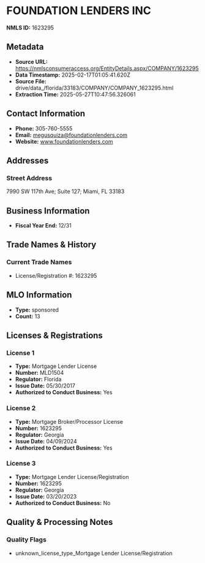 # FOUNDATION LENDERS INC

**NMLS ID:** 1623295

## Metadata
- **Source URL:** https://nmlsconsumeraccess.org/EntityDetails.aspx/COMPANY/1623295
- **Data Timestamp:** 2025-02-17T01:05:41.620Z
- **Source File:** drive/data_/florida/33183/COMPANY/COMPANY_1623295.html
- **Extraction Time:** 2025-05-27T10:47:56.326061

## Contact Information
- **Phone:** 305-760-5555
- **Email:** megusquiza@foundationlenders.com
- **Website:** www.foundationlenders.com

## Addresses
### Street Address
7990 SW 117th Ave; Suite 127; Miami, FL 33183

## Business Information
- **Fiscal Year End:** 12/31

## Trade Names & History
### Current Trade Names
- License/Registration #: 1623295

## MLO Information
- **Type:** sponsored
- **Count:** 13

## Licenses & Registrations

### License 1
- **Type:** Mortgage Lender License
- **Number:** MLD1504
- **Regulator:** Florida
- **Issue Date:** 05/30/2017
- **Authorized to Conduct Business:** Yes

### License 2
- **Type:** Mortgage Broker/Processor License
- **Number:** 1623295
- **Regulator:** Georgia
- **Issue Date:** 04/09/2024
- **Authorized to Conduct Business:** Yes

### License 3
- **Type:** Mortgage Lender License/Registration
- **Number:** 1623295
- **Regulator:** Georgia
- **Issue Date:** 03/20/2023
- **Authorized to Conduct Business:** No

## Quality & Processing Notes
### Quality Flags
- unknown_license_type_Mortgage Lender License/Registration
